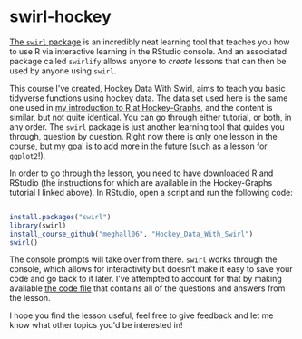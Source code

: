 # swirl-hockey


<a href="https://swirlstats.com/" target="_blank">The `swirl` package</a> is an incredibly neat learning tool that teaches you how to use R via interactive learning in the RStudio console. And an associated package called `swirlify` allows anyone to *create* lessons that can then be used by anyone using `swirl`.

This course I've created, Hockey Data With Swirl, aims to teach you basic tidyverse functions using hockey data. The data set used here is the same one used in <a href="https://hockey-graphs.com/2019/12/11/an-introduction-to-r-with-hockey-data/" target="_blank">my introduction to R at Hockey-Graphs</a>, and the content is similar, but not quite identical. You can go through either tutorial, or both, in any order. The `swirl` package is just another learning tool that guides you through, question by question. Right now there is only one lesson in the course, but my goal is to add more in the future (such as a lesson for `ggplot2`!).

In order to go through the lesson, you need to have downloaded R and RStudio (the instructions for which are available in the Hockey-Graphs tutorial I linked above). In RStudio, open a script and run the following code:

```r

install.packages("swirl")
library(swirl)
install_course_github("meghall06", "Hockey_Data_With_Swirl")
swirl()

```

The console prompts will take over from there. `swirl` works through the console, which allows for interactivity but doesn't make it easy to save your code and go back to it later. I've attempted to account for that by making available <a href="https://github.com/meghall06/Hockey_Data_With_Swirl/blob/master/swirl_lesson_one.R" target="_blank">the code file</a> that contains all of the questions and answers from the lesson.

I hope you find the lesson useful, feel free to give feedback and let me know what other topics you'd be interested in!
